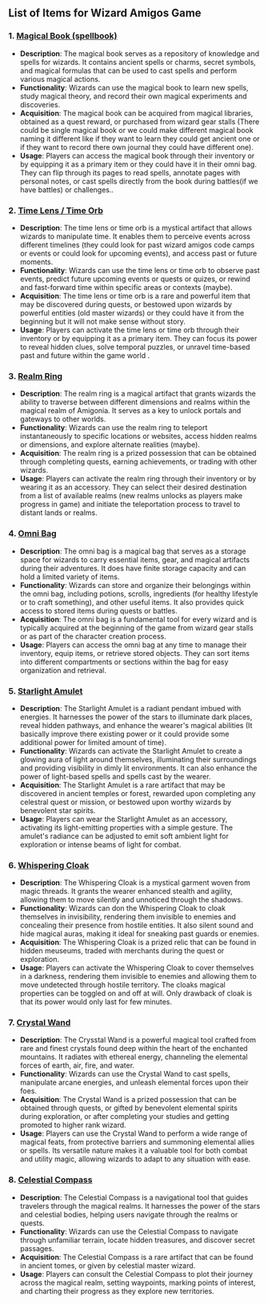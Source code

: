 ## List of Items for Wizard Amigos Game

### 1. [Magical Book (spellbook)](https://www.pinterest.co.uk/pin/539798705352332451/)
- **Description**: The magical book serves as a repository of knowledge and spells for wizards. It contains ancient spells or charms, secret symbols, and magical formulas that can be used to cast spells and perform various magical actions.
- **Functionality**: Wizards can use the magical book to learn new spells, study magical theory, and record their own magical experiments and discoveries.
- **Acquisition**: The magical book can be acquired from magical libraries, obtained as a quest reward, or purchased from wizard gear stalls (There could be single magical book or we could make different magical book naming it different like if they want to learn they could get ancient one or if they want to record there own journal they could have different one).
- **Usage**: Players can access the magical book through their inventory or by equipping it as a primary item or they could have it in their omni bag. They can flip through its pages to read spells, annotate pages with personal notes, or cast spells directly from the book during battles(if we have battles) or challenges..

### 2. [Time Lens / Time Orb](https://www.pinterest.co.uk/pin/539798705352332446/)
- **Description**: The time lens or time orb is a mystical artifact that allows wizards to manipulate time. It enables them to perceive events across different timelines (they could look for past wizard amigos code camps or events or could look for upcoming events), and access past or future moments.
- **Functionality**: Wizards can use the time lens or time orb to observe past events, predict future upcoming events or quests or quizes, or rewind and fast-forward time within specific areas or contexts (maybe).
- **Acquisition**: The time lens or time orb is a rare and powerful item that may be discovered during quests, or bestowed upon wizards by powerful entities (old master wizards) or they could have it from the beginning but it will not make sense without story.
- **Usage**: Players can activate the time lens or time orb through their inventory or by equipping it as a primary item. They can focus its power to reveal hidden clues, solve temporal puzzles, or unravel time-based past and future within the game world .

### 3. [Realm Ring](https://www.pinterest.com/pin/30258628742855545/)
- **Description**: The realm ring is a magical artifact that grants wizards the ability to traverse between different dimensions and realms within the magical realm of Amigonia. It serves as a key to unlock portals and gateways to other worlds.
- **Functionality**: Wizards can use the realm ring to teleport instantaneously to specific locations or websites, access hidden realms or dimensions, and explore alternate realities (maybe).
- **Acquisition**: The realm ring is a prized possession that can be obtained through completing quests, earning achievements, or trading with other wizards.
- **Usage**: Players can activate the realm ring through their inventory or by wearing it as an accessory. They can select their desired destination from a list of available realms (new realms unlocks as players make progress  in game) and initiate the teleportation process to travel to distant lands or realms.

### 4. [Omni Bag](https://www.pinterest.com/pin/6685099440078300/)
- **Description**: The omni bag is a magical bag that serves as a storage space for wizards to carry essential items, gear, and magical artifacts during their adventures. It does have finite storage capacity and can hold a limited variety of items.
- **Functionality**: Wizards can store and organize their belongings within the omni bag, including potions, scrolls, ingredients (for healthy lifestyle or to craft something), and other useful items. It also provides quick access to stored items during quests or battles.
- **Acquisition**: The omni bag is a fundamental tool for every wizard and is typically acquired at the beginning of the game from wizard gear stalls or as part of the character creation process.
- **Usage**: Players can access the omni bag at any time to manage their inventory, equip items, or retrieve stored objects. They can sort items into different compartments or sections within the bag for easy organization and retrieval.

### 5. [Starlight Amulet](https://www.pinterest.com/pin/302867143706398312/)
- **Description**: The Starlight Amulet is a radiant pendant imbued with energies. It harnesses the power of the stars to illuminate dark places, reveal hidden pathways, and enhance the wearer's magical abilities (It basically improve there existing power or it could provide some additional power for limited amount of time).
- **Functionality**: Wizards can activate the Starlight Amulet to create a glowing aura of light around themselves, illuminating their surroundings and providing visibility in dimly lit environments. It can also enhance the power of light-based spells and spells cast by the wearer.
- **Acquisition**: The Starlight Amulet is a rare artifact that may be discovered in ancient temples or forest, rewarded upon completing any celestral quest or mission, or bestowed upon worthy wizards by benevolent star spirits.
- **Usage**: Players can wear the Starlight Amulet as an accessory, activating its light-emitting properties with a simple gesture. The amulet's radiance can be adjusted to emit soft ambient light for exploration or intense beams of light for combat.

### 6. [Whispering Cloak](https://www.pinterest.com/pin/22658804368546966/)
- **Description**: The Whispering Cloak is a mystical garment woven from magic threads. It grants the wearer enhanced stealth and agility, allowing them to move silently and unnoticed through the shadows.
- **Functionality**: Wizards can don the Whispering Cloak to cloak themselves in invisibility, rendering them invisible to enemies and concealing their presence from hostile entities. It also silent sound and hide magical auras, making it ideal for sneaking past guards or enemies.
- **Acquisition**: The Whispering Cloak is a prized relic that can be found in hidden meuseums, traded with merchants during the quest or exploration.
- **Usage**: Players can activate the Whispering Cloak to cover themselves in a darkness, rendering them invisible to enemies and allowing them to move undetected through hostile territory. The cloaks magical properties can be toggled on and off at will. Only drawback of cloak is that its power would only last for few minutes. 

### 7. [Crystal Wand](https://www.pinterest.co.uk/pin/539798705352232611/)
- **Description**: The Crysstal Wand is a powerful magical tool crafted from rare and finest crystals found deep within the heart of the enchanted mountains. It radiates with ethereal energy, channeling the elemental forces of earth, air, fire, and water.
- **Functionality**: Wizards can use the Crystal Wand to cast spells, manipulate arcane energies, and unleash elemental forces upon their foes.
- **Acquisition**: The Crystal Wand is a prized possession that can be obtained through quests, or gifted by benevolent elemental spirits during exploration, or after completing your studies and getting promoted to higher rank wizard.
- **Usage**: Players can use the Crystal Wand to perform a wide range of magical feats, from protective barriers and summoning elemental allies or spells. Its versatile nature makes it a valuable tool for both combat and utility magic, allowing wizards to adapt to any situation with ease.

### 8. [Celestial Compass](https://www.pinterest.co.uk/pin/539798705352333898/)
- **Description**: The Celestial Compass is a navigational tool that guides travelers through the magical realms. It harnesses the power of the stars and celestial bodies, helping users navigate through the realms or quests.
- **Functionality**: Wizards can use the Celestial Compass to navigate through unfamiliar terrain, locate hidden treasures, and discover secret passages.
- **Acquisition**: The Celestial Compass is a rare artifact that can be found in ancient tomes, or given by celestial master wizard.
- **Usage**: Players can consult the Celestial Compass to plot their journey across the magical realm, setting waypoints, marking points of interest, and charting their progress as they explore new territories.
